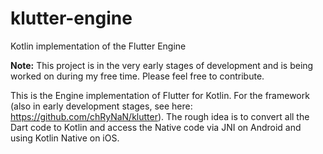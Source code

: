 # klutter-engine
Kotlin implementation of the Flutter Engine

**Note:** This project is in the very early stages of development and is being worked on during my free time. Please feel free to contribute.

This is the Engine implementation of Flutter for Kotlin. For the framework (also in early development stages, see here: https://github.com/chRyNaN/klutter). The rough idea is to convert all the Dart code to Kotlin and access the Native code via JNI on Android and using Kotlin Native on iOS. 
